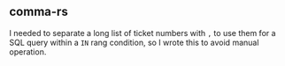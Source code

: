 ## comma-rs

I needed to separate a long list of ticket numbers with `,` to use them for a SQL query within a `IN` rang condition, so I wrote this to avoid manual operation.    
